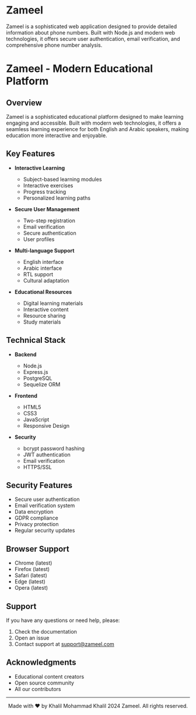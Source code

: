 # Zameel
Zameel is a sophisticated web application designed to provide detailed information about phone numbers. Built with Node.js and modern web technologies, it offers secure user authentication, email verification, and comprehensive phone number analysis.

# Zameel - Modern Educational Platform

## Overview

Zameel is a sophisticated educational platform designed to make learning engaging and accessible. Built with modern web technologies, it offers a seamless learning experience for both English and Arabic speakers, making education more interactive and enjoyable.

## Key Features

- **Interactive Learning**
  - Subject-based learning modules
  - Interactive exercises
  - Progress tracking
  - Personalized learning paths

- **Secure User Management**
  - Two-step registration
  - Email verification
  - Secure authentication
  - User profiles

- **Multi-language Support**
  - English interface
  - Arabic interface
  - RTL support
  - Cultural adaptation

- **Educational Resources**
  - Digital learning materials
  - Interactive content
  - Resource sharing
  - Study materials

## Technical Stack

- **Backend**
  - Node.js
  - Express.js
  - PostgreSQL
  - Sequelize ORM

- **Frontend**
  - HTML5
  - CSS3
  - JavaScript
  - Responsive Design

- **Security**
  - bcrypt password hashing
  - JWT authentication
  - Email verification
  - HTTPS/SSL

## Security Features

- Secure user authentication
- Email verification system
- Data encryption
- GDPR compliance
- Privacy protection
- Regular security updates

## Browser Support

- Chrome (latest)
- Firefox (latest)
- Safari (latest)
- Edge (latest)
- Opera (latest)

## Support

If you have any questions or need help, please:
1. Check the documentation
2. Open an issue
3. Contact support at support@zameel.com

## Acknowledgments

- Educational content creators
- Open source community
- All our contributors

---

<div align="center">
  Made with ❤️ by Khalil Mohammad Khalil
  2024 Zameel. All rights reserved.

